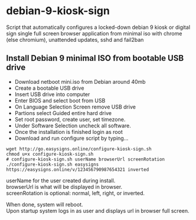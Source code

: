 # debian-9-kiosk-sign
Script that automatically configures a locked-down debian 9 kiosk or digital sign single full screen browser application from minimal iso with chrome (else chromium), unattended updates, sshd and fail2ban 

## Install Debian 9 minimal ISO from bootable USB drive
* Download netboot mini.iso from Debian around 40mb
* Create a bootable USB drive
* Insert USB drive into computer
* Enter BIOS and select boot from USB
* On Language Selection Screen remove USB drive 
* Partions select Guided entire hard drive
* Set root password, create user, set timezone.
* Under Software Selection uncheck all software.
* Once the installation is finished login as root
* Download and run configure script by typing...

```
wget http://go.easysigns.online/configure-kiosk-sign.sh
chmod u+x configure-kiosk-sign.sh
# configure-kiosk-sign.sh userName browserUrl screenRotation
./configure-kiosk-sign.sh easysigns https://easysigns.online/v/123456790987654321 inverted
```
userName for the user created during install.  
browserUrl is what will be displayed in browser.  
screenRotation is optional: normal, left, right, or inverted.  
  
When done, system will reboot.  
Upon startup system logs in as user and displays url in browser full screen.
